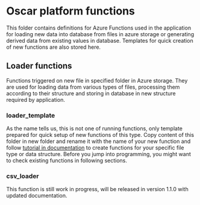 # Oscar platform functions

This folder contains definitions for Azure Functions used in the application for loading new data into database from files in azure storage or generating derived data from existing values in database.
Templates for quick creation of new functions are also stored here.

## Loader functions

Functions triggered on new file in specified folder in Azure storage. They are used for loading data from various types of files, processing them according to their structure and storing in database in new structure required by application.

### loader_template

As the name tells us, this is not one of running functions, only template prepared for quick setup of new functions of this type. Copy content of this folder in new folder and rename it with the name of your new function and follow [tutorial in documentation](../doc/tutorials/advanced/create-new-loader-function-from-template.md) to create functions for your specific file type or data structure.
Before you jump into programming, you might want to check existing functions in following sections.

### csv_loader

This function is still work in progress, will be released in version 1.1.0 with updated documentation.
